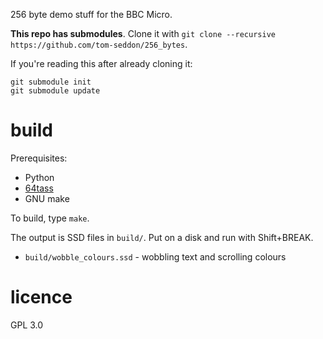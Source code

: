 256 byte demo stuff for the BBC Micro.

**This repo has submodules**. Clone it with `git clone --recursive https://github.com/tom-seddon/256_bytes`.

If you're reading this after already cloning it:

	git submodule init
	git submodule update

# build

Prerequisites:

- Python
- [64tass](https://sourceforge.net/projects/tass64/)
- GNU make

To build, type `make`.

The output is SSD files in `build/`. Put on a disk and run with
Shift+BREAK.

- `build/wobble_colours.ssd` - wobbling text and scrolling colours

# licence

GPL 3.0
